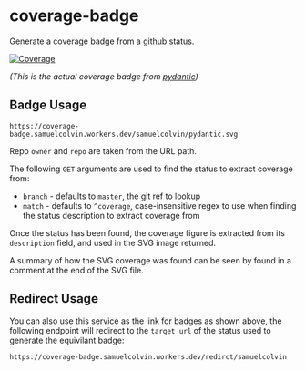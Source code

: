 # coverage-badge

Generate a coverage badge from a github status.

[![Coverage](https://coverage-badge.samuelcolvin.workers.dev/samuelcolvin/pydantic.svg)](https://github.com/samuelcolvin/coverage-badge)

_(This is the actual coverage badge from [pydantic](https://github.com/samuelcolvin/pydantic))_

## Badge Usage

```
https://coverage-badge.samuelcolvin.workers.dev/samuelcolvin/pydantic.svg
```

Repo `owner` and `repo` are taken from the URL path.

The following `GET` arguments are used to find the status to extract coverage from:
* `branch` - defaults to `master`, the git ref to lookup
* `match` - defaults to `^coverage`, case-insensitive regex to use when finding the status description to extract
  coverage from

Once the status has been found, the coverage figure is extracted from its `description` field, and used in the
SVG image returned.

A summary of how the SVG coverage was found can be seen by found in a comment at the end of the SVG file.

## Redirect Usage

You can also use this service as the link for badges as shown above, the following endpoint will
redirect to the `target_url` of the status used to generate the equivilant badge:

```
https://coverage-badge.samuelcolvin.workers.dev/redirct/samuelcolvin
```
